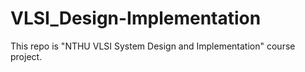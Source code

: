 # VLSI_Design-Implementation
This repo is "NTHU VLSI System Design and Implementation" course project.
